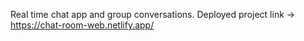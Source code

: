Real time chat app and group conversations.
Deployed project link -> https://chat-room-web.netlify.app/
